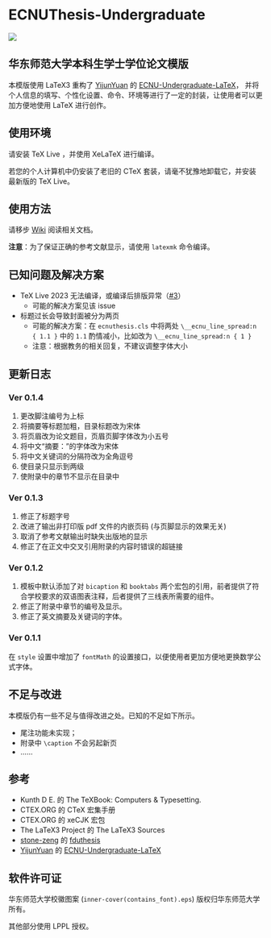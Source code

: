 # ECNUThesis-Undergraduate

[![](https://img.shields.io/badge/Overleaf-ECNUthesis-brightgreen.svg)](https://www.overleaf.com/latex/templates/ecnuthesis-latex-thesis-template-for-east-china-normal-university/szppdtkvgvpk)

## 华东师范大学本科生学士学位论文模版

本模版使用 LaTeX3 重构了 [YijunYuan](https://github.com/YijunYuan) 的 [ECNU-Undergraduate-LaTeX](https://github.com/YijunYuan/ECNU-Undergraduate-LaTeX)，
并将个人信息的填写、个性化设置、命令、环境等进行了一定的封装，让使用者可以更加方便地使用 LaTeX 进行创作。

## 使用环境

请安装 TeX Live ，并使用 XeLaTeX 进行编译。

若您的个人计算机中仍安装了老旧的 CTeX 套装，请毫不犹豫地卸载它，并安装最新版的 TeX Live。

## 使用方法

请移步 [Wiki](https://github.com/Koyamin/ECNUThesis-Undergraduate/wiki) 阅读相关文档。

**注意**：为了保证正确的参考文献显示，请使用 `latexmk` 命令编译。

## 已知问题及解决方案

- TeX Live 2023 无法编译，或编译后排版异常（[#3](https://github.com/Koyamin/ECNUThesis-Undergraduate/issues/3)）
  - 可能的解决方案见该 issue
- 标题过长会导致封面被分为两页
  - 可能的解决方案：在 `ecnuthesis.cls` 中将两处 `\__ecnu_line_spread:n { 1.1 }` 中的 `1.1` 酌情减小，比如改为 `\__ecnu_line_spread:n { 1 }`
  - 注意：根据教务的相关回复，不建议调整字体大小

## 更新日志

### Ver 0.1.4

1. 更改脚注编号为上标
2. 将摘要等标题加粗，目录标题改为宋体
3. 将页眉改为论文题目，页眉页脚字体改为小五号
4. 将中文“摘要：”的字体改为宋体
5. 将中文关键词的分隔符改为全角逗号
6. 使目录只显示到两级
7. 使附录中的章节不显示在目录中

### Ver 0.1.3

1. 修正了标题字号
2. 改进了输出非打印版 pdf 文件的内嵌页码 (与页脚显示的效果无关)
3. 取消了参考文献输出时缺失出版地的显示
4. 修正了在正文中交叉引用附录的内容时错误的超链接

### Ver 0.1.2

1. 模板中默认添加了对 `bicaption` 和 `booktabs` 两个宏包的引用，前者提供了符合学校要求的双语图表注释，后者提供了三线表所需要的组件。
2. 修正了附录中章节的编号及显示。
3. 修正了英文摘要及关键词的字体。

### Ver 0.1.1

在 `style` 设置中增加了 `fontMath` 的设置接口，以便使用者更加方便地更换数学公式字体。

## 不足与改进

本模版仍有一些不足与值得改进之处。已知的不足如下所示。

- 尾注功能未实现；
- 附录中 `\caption` 不会另起新页
- ……

## 参考

- Kunth D E. 的 The TeXBook: Computers & Typesetting.
- CTEX.ORG 的 CTeX 宏集手册
- CTEX.ORG 的 xeCJK 宏包
- The LaTeX3 Project 的 The LaTeX3 Sources
- [stone-zeng](https://github.com/stone-zeng) 的 [fduthesis](https://github.com/stone-zeng/fduthesis)
- [YijunYuan](https://github.com/YijunYuan) 的 [ECNU-Undergraduate-LaTeX](https://github.com/YijunYuan/ECNU-Undergraduate-LaTeX)

## 软件许可证

华东师范大学校徽图案 (`inner-cover(contains_font).eps`) 版权归华东师范大学所有。

其他部分使用 LPPL 授权。
